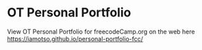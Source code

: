 # OT Personal Portfolio

View OT Personal Portfolio for freecodeCamp.org on the web here https://iamotso.github.io/personal-portfolio-fcc/
